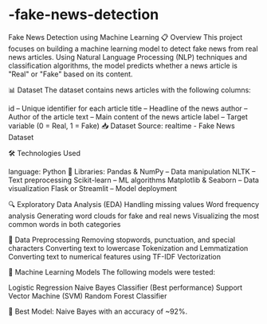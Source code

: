 # -fake-news-detection
 Fake News Detection using Machine Learning
📋 Overview
This project focuses on building a machine learning model to detect fake news from real news articles. Using Natural Language Processing (NLP) techniques and classification algorithms, the model predicts whether a news article is "Real" or "Fake" based on its content.

📊 Dataset
The dataset contains news articles with the following columns:

id – Unique identifier for each article
title – Headline of the news
author – Author of the article
text – Main content of the news article
label – Target variable (0 = Real, 1 = Fake)
📥 Dataset Source: realtime - Fake News Dataset

🛠️ Technologies Used

language: Python 🐍
Libraries:
Pandas & NumPy – Data manipulation
NLTK – Text preprocessing
Scikit-learn – ML algorithms
Matplotlib & Seaborn – Data visualization
Flask or Streamlit – Model deployment

🔍 Exploratory Data Analysis (EDA)
Handling missing values
Word frequency analysis
Generating word clouds for fake and real news
Visualizing the most common words in both categories

🧹 Data Preprocessing
Removing stopwords, punctuation, and special characters
Converting text to lowercase
Tokenization and Lemmatization
Converting text to numerical features using TF-IDF Vectorization

🤖 Machine Learning Models
The following models were tested:

Logistic Regression
Naive Bayes Classifier (Best performance)
Support Vector Machine (SVM)
Random Forest Classifier

🚀 Best Model: Naive Bayes with an accuracy of ~92%.


